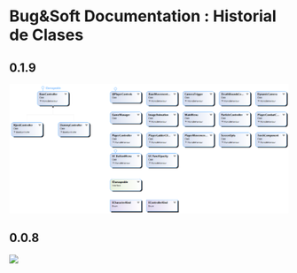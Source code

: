 # Bug&Soft Documentation : Historial de Clases

## 0.1.9
![](https://github.com/DrAsin/Bug_and_Soft/blob/master/Documentacion/0.1.9/UML.png)

## 0.0.8
![](https://github.com/DrAsin/Bug_and_Soft/blob/master/Documentacion/0.0.8/UML.png)